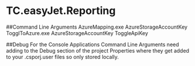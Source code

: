 # TC.easyJet.Reporting

##Command Line Arguments
AzureMapping.exe AzureStorageAccountKey
TogglToAzure.exe AzureStorageAccountKey ToggleApiKey

##Debug
For the Console Applications Command Line Arguments need adding to the Debug section of the project Properties where they get added to your .csporj.user files so only stored locally.

